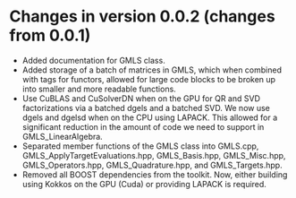 Changes in version 0.0.2 (changes from 0.0.1)
================================
- Added documentation for GMLS class.
- Added storage of a batch of matrices in GMLS, which when combined with tags
  for functors, allowed for large code blocks to be broken up into smaller and 
  more readable functions.
- Use CuBLAS and CuSolverDN when on the GPU for QR and SVD factorizations via 
  a batched dgels and a batched SVD. We now use dgels and dgelsd when on the 
  CPU using LAPACK. This allowed for a significant reduction in the amount of
  code we need to support in GMLS_LinearAlgebra.
- Separated member functions of the GMLS class into GMLS.cpp, 
  GMLS_ApplyTargetEvaluations.hpp, GMLS_Basis.hpp, GMLS_Misc.hpp, 
  GMLS_Operators.hpp, GMLS_Quadrature.hpp, and GMLS_Targets.hpp.
- Removed all BOOST dependencies from the toolkit. Now, either building using 
  Kokkos on the GPU (Cuda) or providing LAPACK is required.
